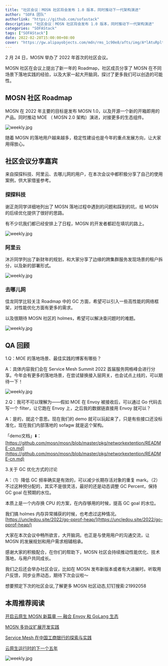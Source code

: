 ```yaml
---
title: "社区会议｜MOSN 社区将会发布 1.0 版本，同时推动下一代架构演进"
author: "SOFA 团队"
authorlink: "https://github.com/sofastack"
description: "社区会议｜MOSN 社区将会发布 1.0 版本，同时推动下一代架构演进"
categories: "SOFAStack"
tags: ["SOFAStack"]
date: 2022-02-28T15:00:00+08:00
cover: "https://gw.alipayobjects.com/mdn/rms_1c90e8/afts/img/A*lAtuRplti7AAAAAAAAAAAAAAARQnAQ"
---
```


2 月 24 日，MOSN 举办了 2022 年首次的社区会议。

MOSN 社区在会议上提出了新一年的 Roadmap，社区成员分享了 MOSN 在不同场景下落地实践的经验，以及大家一起大开脑洞，探讨了更多我们可以创造的可能性。

## MOSN 社区 Roadmap

MOSN 在 2022 年主要的目标是发布 MOSN 1.0，以及开源一个新的开箱即用的产品。同时推动 MOE （ MOSN 2.0 架构）演进，对接更多的生态组件。

![weekly.jpg](https://gw.alipayobjects.com/mdn/rms_1c90e8/afts/img/A*Ixb6RJN2vcQAAAAAAAAAAAAAARQnAQ)

随着 MOSN 的落地用户越来越多，稳定性建设也是今年的重点发展方向，让大家用得放心。

## 社区会议分享嘉宾

来自探探科技、阿里云、去哪儿网的用户，在本次会议中都积极分享了自己的使用案例，供大家借鉴参考。

### 探探科技

谢正尧同学详细地列出了 MOSN 落地过程中遇到的问题和踩到的坑，给 MOSN 的后续优化提供了很好的思路。

有不少坑我们都已经安排上了日程，MOSN 的开发者都赶在填坑的路上。

![weekly.jpg](https://gw.alipayobjects.com/mdn/rms_1c90e8/afts/img/A*DQpOQouC6vQAAAAAAAAAAAAAARQnAQ)

### 阿里云

沐沂同学列出了新财年的规划，和大家分享了边缘的跨集群服务发现场景的租户拆分，以及新的部署形式。

![weekly.jpg](https://gw.alipayobjects.com/mdn/rms_1c90e8/afts/img/A*qCmcSYa11wYAAAAAAAAAAAAAARQnAQ)

### 去哪儿网

佳龙同学比较关注 Roadmap 中的 GC 方面，希望可以引入一些高性能的网络框架，对性能优化方面有更多的需求。

以及很期待 MOSN 社区的 holmes，希望可以解决查问题时的难题。

![weekly.jpg](https://gw.alipayobjects.com/mdn/rms_1c90e8/afts/img/A*OdzYSrl4So4AAAAAAAAAAAAAARQnAQ)

## QA 回顾

1.Q：MOE 的落地场景、最佳实践的博客有哪些？

A：具体内容我们会在 Service Mesh Summit 2022 首届服务网格峰会进行分享。今年会有更多的落地场景，在尝试替换接入层网关，也会试点上线的，可以期待一下！

![weekly.jpg](https://gw.alipayobjects.com/mdn/rms_1c90e8/afts/img/A*VIqdR54MUsoAAAAAAAAAAAAAARQnAQ)

2.Q：我可不可以理解为——假如 MOE 在 Envoy 被接收后，可以通过 Go 代码去写一个 filter，让它跑在 Envoy 上，之后我的数据链直接用 Envoy 就可以？

A：是的，就这个意思。现在我们的 demo 就可以玩起来了，只是有些接口还没标准化，现在我们内部落地的 sofagw 就是这个架构。

「demo文档」⬇️：
[https://github.com/mosn/mosn/blob/master/pkg/networkextention/README-cn.md](https://github.com/mosn/mosn/blob/master/pkg/networkextention/README-cn.md)

3.关于 GC 优化方式的讨论 

A：（1）降低 GC 频率确实是有效的，可以减少长期存活对象的重复 mark。（2）不过这种预分配的，其实不是很灵活，最好的还是动态调整 GC Percent，保持 GC goal 在预期的水位。

本质上是一个内存换 CPU 的方案，在内存够用的时候，提高 GC goal 的水位。

我们搞 holmes 内存异常捕获的时候，也考虑过这种情况。[https://uncledou.site/2022/go-pprof-heap/](https://uncledou.site/2022/go-pprof-heap/)

大家在本次会议中畅所欲言，大开脑洞。也正是与使用用户的沟通交流，让 MOSN 的发展规划和用户需求相辅相承。  

感谢大家的积极配合，在你们的帮助下，MOSN 社区会持续推动性能优化、技术落地，与用户共同成长。

我们之后还会举办社区会议，比如在 MOSN 发布新版本或者有大进展时。听取用户反馈，同步业界动态，期待下次会议啦～

想要预定下次的社区会议,了解更多 MOSN 社区动态,钉钉搜索:21992058

## 本周推荐阅读

[开启云原生 MOSN 新篇章 — 融合 Envoy 和 GoLang 生态](https://mp.weixin.qq.com/s?__biz=MzUzMzU5Mjc1Nw==&mid=2247490185&idx=1&sn=cfc301e20a1ae5d0754fab3f05ea094a&chksm=faa0f553cdd77c450bf3c8e34cf3c27c3bbd89092ff30e6ae6b2631953c4886086172a37cb48&scene=21)

[MOSN 多协议扩展开发实践](https://mp.weixin.qq.com/s?__biz=MzUzMzU5Mjc1Nw==&mid=2247488899&idx=1&sn=5558ae0a0c23615b2770a13a39663bb3&chksm=faa0fa59cdd7734f35bea5491e364cb1d90a7b9c2c129502da0a765817602d228660b8fbba20&scene=21)

[Service Mesh 在中国工商银行的探索与实践](https://mp.weixin.qq.com/s?__biz=MzUzMzU5Mjc1Nw==&mid=2247499122&idx=1&sn=9733d1c015e7b0e8e64bd5cf44118b10&chksm=faa312a8cdd49bbec97612e9756ef4372c446c410518a04bd0ae990a60fea9b8e78025e60c6d&scene=21#wechat_redirect)

[云原生运行时的下一个五年](https://mp.weixin.qq.com/s?__biz=MzUzMzU5Mjc1Nw==&mid=2247498935&idx=1&sn=7b9976f41a35eba7db6025ff42ba7086&chksm=faa3136dcdd49a7b67baf40f78cf50cbd45d560a249d2d94af85af9fb9cf63b9e7be59f3dcc8&scene=21#wechat_redirect)

![weekly.jpg](https://gw.alipayobjects.com/mdn/rms_1c90e8/afts/img/A*tvfDQLxTbsgAAAAAAAAAAAAAARQnAQ)
